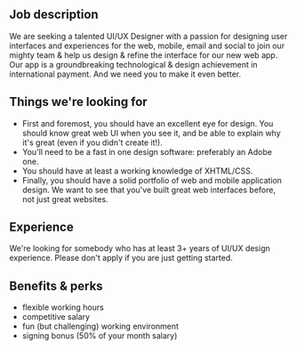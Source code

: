 Job description
---------------
We are seeking a talented UI/UX Designer with a passion for designing
user interfaces and experiences for the web, mobile, email and social to
join our mighty team & help us design & refine the interface for our new
web app. Our app is a groundbreaking technological & design achievement
in international payment. And we need you to make it even better.

Things we're looking for
------------------------
- First and foremost, you should have an excellent eye for design. You
  should know great web UI when you see it, and be able to explain why
  it's great (even if you didn't create it!).
- You'll need to be a fast in one design software: preferably an Adobe one.
- You should have at least a working knowledge of XHTML/CSS.
- Finally, you should have a solid portfolio of web and mobile
  application design. We want to see that you've built great web
  interfaces before, not just great websites.

Experience
----------
We're looking for somebody who has at least 3+ years of UI/UX design
experience. Please don't apply if you are just getting started.

Benefits & perks
----------------
- flexible working hours
- competitive salary
- fun (but challenging) working environment
- signing bonus (50% of your month salary)
